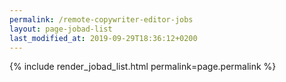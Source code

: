 ```yaml
---
permalink: /remote-copywriter-editor-jobs
layout: page-jobad-list
last_modified_at: 2019-09-29T18:36:12+0200
---
```

{% include render_jobad_list.html permalink=page.permalink %}
